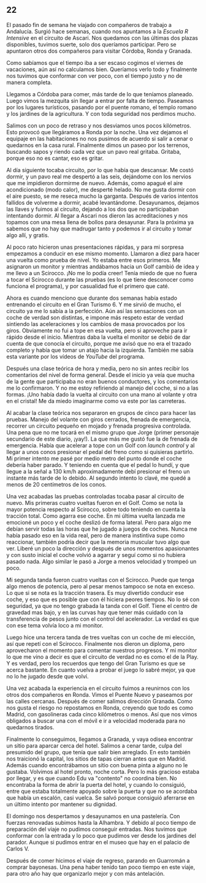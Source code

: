 ## 22

El pasado fin de semana he viajado con compañeros de trabajo a Andalucía.
Surgió hace semanas, cuando nos apuntamos a la _Escuela R Intensive_ en el
circuito de Ascari. Nos quedamos con las últimas dos plazas disponibles,
tuvimos suerte, solo dos queríamos participar. Pero se apuntaron otros dos
compañeros para visitar Córdoba, Ronda y Granada.

Como sabíamos que el tiempo iba a ser escaso cogimos el viernes de vacaciones,
aún así no calculamos bien. Queríamos verlo todo y finalmente nos tuvimos que
conformar con ver poco, con el tiempo justo y no de manera completa.

Llegamos a Córdoba para comer, más tarde de lo que teníamos planeado. Luego
vimos la mezquita sin llegar a entrar por falta de tiempo. Paseamos por los
lugares turísticos, pasando por el puente romano, el templo romano y los
jardines de la agricultura. Y con toda seguridad nos perdimos mucho.

Salimos con un poco de retraso y nos desviamos unos pocos kilómetros. Esto
provocó que llegáramos a Ronda por la noche. Una vez dejamos el equipaje en las
habitaciones no nos pusimos de acuerdo si salir a cenar o quedarnos en la casa
rural. Finalmente dimos un paseo por los terrenos, buscando sapos y riendo cada
vez que un pavo real gritaba. Gritaba, porque eso no es cantar, eso es gritar.

Al día siguiente tocaba circuito, por lo que había que descansar. Me costó
dormir, y un pavo real me despertó a las seis, dejándome con los nervios que me
impidieron dormirme de nuevo. Además, como apagué el aire acondicionado (modo
calor), me desperté helado. No me gusta dormir con el aire puesto, se me reseca
mucho la garganta. Después de varios intentos fallidos de volverme a dormir,
acabé levantándome. Desayunamos, dejamos las llaves y fuimos al circuito,
dejando a los dos que no participaban intentando dormir. Al llegar a
Ascari nos dieron las acreditaciones y nos topamos con una mesa llena de bollos
para desayunar. Para la próxima ya sabemos que no hay que madrugar tanto y
podemos ir al circuito y tomar algo allí, y gratis.

Al poco rato hicieron unas presentaciones rápidas, y para mi sorpresa empezamos
a conducir en ese mismo momento. Llamaron a diez para hacer una vuelta como
prueba de nivel. Yo estaba entre esos primeros. Me asignaron un monitor y
mientras andábamos hacia un Golf cambió de idea y me llevo a un Scirocco. ¡No
me lo podía creer! Tenía miedo de que no fuera a tocar el Scirocco durante las
pruebas (es lo que tiene desconocer como funciona el programa), y por
casualidad fue el primero que caté.

Ahora es cuando menciono que durante dos semanas había estado entrenando el
circuito en el Gran Turismo 6. Y me sirvió de mucho, el circuito ya me lo sabía
a la perfección. Aún así las sensaciones con un coche de verdad son distintas,
e impone más respeto estar de verdad sintiendo las aceleraciones y los cambios
de masa provocados por los giros. Obviamente no fui a tope en esa vuelta, pero
si aproveche para ir rápido desde el inicio. Mientras daba la vuelta el monitor
se debió de dar cuenta de que conocía el circuito, porque me avisó que no era
el trazado completo y había que tomar un atajo hacia la izquierda. También me
sabía esta variante por los vídeos de _YouTube_ del programa.

Después una clase teórica de hora y media, pero no sin antes recibir los
comentarios del nivel de forma general. Desde el inicio ya veía que mucha de la
gente que participaba no eran buenos conductores, y los comentarios me lo
confirmaron. Y no me estoy refiriendo al manejo del coche, si no a las formas.
¡Uno había dado la vuelta al circuito con una mano al volante y otra en el
cristal! Me da miedo imaginarme como va este por las carreteras.

Al acabar la clase teórica nos separaron en grupos de cinco para hacer las
pruebas. Manejo del volante con giros cerrados, frenada de emergencia, recorrer
un circuito pequeño en mojado y frenada progresiva controlada. Una pena que no
me tocará en el mismo grupo que Jorge (primer personaje secundario de este
diario, ¡yay!). La que más me gustó fue la de frenada de emergencia. Había que
acelerar a tope con un Golf con _launch control_ y al llegar a unos conos
presionar el pedal del freno como si quisieras partirlo. Mi primer intento me
pasé por medio metro del punto donde el coche debería haber parado. Y teniendo
en cuenta que el pedal lo hundí, y que llegue a la señal a 130 km/h
aproximadamente debí presionar el freno un instante más tarde de lo debido. Al
segundo intento lo clavé, me quedé a menos de 20 centímetros de los conos.

Una vez acabadas las pruebas controladas tocaba pasar al circuito de nuevo. Mis
primeras cuatro vueltas fueron en el Golf. Como se nota la mayor potencia
respecto al Scirocco, sobre todo teniendo en cuenta la tracción total. Como
agarra ese coche. En mi última vuelta lanzada me emocioné un poco y el coche
deslizó de forma lateral. Pero para algo me debían servir todas las horas que
he jugado a juegos de coches. Nunca me había pasado eso en la vida real, pero
de manera instintiva supe como reaccionar, también podría decir que la memoria
muscular tuvo algo que ver. Liberé un poco la dirección y después de unos
momentos apasionantes y con susto inicial el coche volvió a agarrar y seguí
como si no hubiera pasado nada. Algo similar le pasó a Jorge a menos velocidad
y trompeó un poco.

Mi segunda tanda fueron cuatro vueltas con el Scirocco. Puede que tenga algo
menos de potencia, pero al pesar menos tampoco se nota en exceso. Lo que si se
nota es la tracción trasera. Es muy divertido conducir ese coche, y eso que es
posible que con él hiciera peores tiempos. No lo sé con seguridad, ya que no
tengo grabada la tanda con el Golf. Tiene el centro de gravedad mas bajo, y en
las curvas hay que tener más cuidado con la transferencia de pesos junto con el
control del acelerador. La verdad es que con ese tema volvía loco a mi monitor.

Luego hice una tercera tanda de tres vueltas con un coche de mi elección, así
que repetí con el Scirocco. Finalmente nos dieron un diploma, pero aprovecharon
el momento para comentar nuestros progresos. Y mi monitor lo que me vino a
decir es que el circuito de verdad no es como el de la Play. Y es verdad, pero
los recuerdos que tengo del Gran Turismo es que se acerca bastante. En cuanto
vuelva a probar el juego lo sabré mejor, ya que no lo he jugado desde que
volví.

Una vez acabada la experiencia en el circuito fuimos a reunirnos con los otros
dos compañeros en Ronda. Vimos el Puente Nuevo y paseamos por las calles
cercanas. Después de comer salimos dirección Granada. Como nos gusta el riesgo
no repostamos en Ronda, creyendo que todo es como Madrid, con gasolineras cada
cinco kilómetros o menos. Así que nos vimos obligados a buscar una con el móvil
e ir a velocidad moderada para no quedarnos tirados.

Finalmente lo conseguimos, llegamos a Granada, y vaya odisea encontrar un sitio
para aparcar cerca del hotel. Salimos a cenar tarde, culpa del presumido del
grupo, que tenía que salir bien arreglado. En esto también nos traicionó la
capital, los sitios de tapas cierran antes que en Madrid. Además cuando
encontrábamos un sitio con buena pinta a alguno no le gustaba. Volvimos al
hotel pronto, noche corta. Pero lo más gracioso estaba por llegar, y es que
cuando Edu va "contento" no coordina bien. No encontraba la forma de abrir la
puerta del hotel, y cuando lo consiguió, entre que estaba totalmente apoyado
sobre la puerta y que no se acordaba que había un escalón, casi vuelca. Se
salvó porque consiguió aferrarse en un último intento por mantener su dignidad.

El domingo nos despertamos y desayunamos en una pastelería. Con fuerzas
renovadas subimos hasta la Alhambra. Y debido al poco tiempo de preparación del
viaje no pudimos conseguir entradas. Nos tuvimos que conformar con la entrada y
lo poco que pudimos ver desde los jardines del parador. Aunque si pudimos
entrar en el museo que hay en el palacio de Carlos V.

Después de comer hicimos el viaje de regreso, parando en Guarromán a comprar
bayonesas. Una pena haber tenido tan poco tiempo en este viaje, para otro año
hay que organizarlo mejor y con más antelación.
